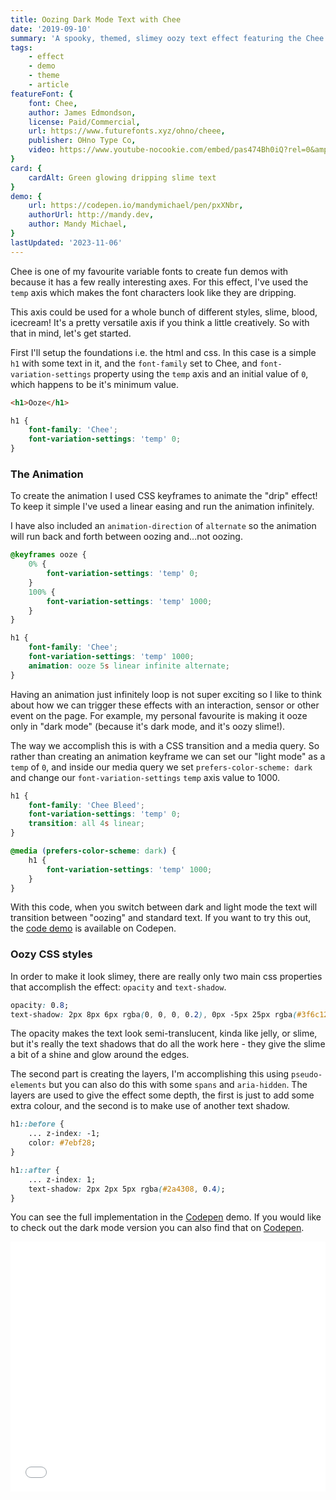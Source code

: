 ```yaml
---
title: Oozing Dark Mode Text with Chee
date: '2019-09-10'
summary: 'A spooky, themed, slimey oozy text effect featuring the Chee font by OhNo Type Co. Sometimes to get the effects you want you need to be a little creative! Fonts and design together can create a wonderful and whimsical experience.'
tags:
    - effect
    - demo
    - theme
    - article
featureFont: {
    font: Chee, 
    author: James Edmondson,
    license: Paid/Commercial,
    url: https://www.futurefonts.xyz/ohno/cheee,
    publisher: OHno Type Co,   
    video: https://www.youtube-nocookie.com/embed/pas474Bh0iQ?rel=0&amp;controls=0&amp;showinfo=0"
}
card: {
    cardAlt: Green glowing dripping slime text
}
demo: {
    url: https://codepen.io/mandymichael/pen/pxXNbr,
    authorUrl: http://mandy.dev,
    author: Mandy Michael,
}
lastUpdated: '2023-11-06'
---
```


Chee is one of my favourite variable fonts to create fun demos with because it has a few really interesting axes. For this effect, I've used the `temp` axis which makes the font characters look like they are dripping.

This axis could be used for a whole bunch of different styles, slime, blood, icecream! It's a pretty versatile axis if you think a little creatively. So with that in mind, let's get started.

First I'll setup the foundations i.e. the html and css. In this case is a simple `h1` with some text in it, and the `font-family` set to Chee, and `font-variation-settings` property using the `temp` axis and an initial value of `0`, which happens to be it's minimum value.

```html
<h1>Ooze</h1>
```

```css
h1 {
    font-family: 'Chee';
    font-variation-settings: 'temp' 0;
}
```

### The Animation

To create the animation I used CSS keyframes to animate the "drip" effect! To keep it simple I've used a linear easing and run the animation infinitely.

I have also included an `animation-direction` of `alternate` so the animation will run back and forth between oozing and...not oozing.

```css
@keyframes ooze {
    0% {
        font-variation-settings: 'temp' 0;
    }
    100% {
        font-variation-settings: 'temp' 1000;
    }
}

h1 {
    font-family: 'Chee';
    font-variation-settings: 'temp' 1000;
    animation: ooze 5s linear infinite alternate;
}
```

Having an animation just infinitely loop is not super exciting so I like to think about how we can trigger these effects with an interaction, sensor or other event on the page. For example, my personal favourite is making it ooze only in "dark mode" (because it's dark mode, and it's oozy slime!).

The way we accomplish this is with a CSS transition and a media query. So rather than creating an animation keyframe we can set our "light mode" as a `temp` of `0`, and inside our media query we set `prefers-color-scheme: dark` and change our `font-variation-settings` `temp` axis value to 1000.

```css
h1 {
    font-family: 'Chee Bleed';
    font-variation-settings: 'temp' 0;
    transition: all 4s linear;
}

@media (prefers-color-scheme: dark) {
    h1 {
        font-variation-settings: 'temp' 1000;
    }
}
```

With this code, when you switch between dark and light mode the text will transition between "oozing" and standard text. If you want to try this out, the <a href="https://codepen.io/mandymichael/pen/xQxvPG">code demo</a> is available on Codepen.

### Oozy CSS styles

In order to make it look slimey, there are really only two main css properties that accomplish the effect: `opacity` and `text-shadow`.

```css
opacity: 0.8;
text-shadow: 2px 8px 6px rgba(0, 0, 0, 0.2), 0px -5px 25px rgba(#3f6c12, 1);
```

The opacity makes the text look semi-translucent, kinda like jelly, or slime, but it's really the text shadows that do all the work here - they give the slime a bit of a shine and glow around the edges.

The second part is creating the layers, I'm accomplishing this using `pseudo-elements` but you can also do this with some `spans` and `aria-hidden`. The layers are used to give the effect some depth, the first is just to add some extra colour, and the second is to make use of another text shadow.

```css
h1::before {
    ... z-index: -1;
    color: #7ebf28;
}

h1::after {
    ... z-index: 1;
    text-shadow: 2px 2px 5px rgba(#2a4308, 0.4);
}
```

You can see the full implementation in the [Codepen](https://codepen.io/mandymichael/pen/pxXNbr) demo. If you would like to check out the dark mode version you can also find that on [Codepen](https://codepen.io/mandymichael/pen/pxXNbr).

<div class="codepen"><div class="codepen"><iframe height="400" style="width: 100%;" scrolling="no" title="Oozing Text with Chee" src="//codepen.io/mandymichael/embed/pxXNbr/?height=300&theme-id=dark&default-tab=result" frameBorder="no" allowfullscreen="true"></iframe></div></div>
